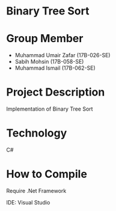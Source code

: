 Binary Tree Sort
===

Group Member
===
+ Muhammad Umair Zafar (17B-026-SE)
+ Sabih Mohsin (17B-058-SE)
+ Muhammad Ismail (17B-062-SE)

Project Description
===
Implementation of Binary Tree Sort

Technology
===
C#

How to Compile
===
Require .Net Framework

IDE: Visual Studio
